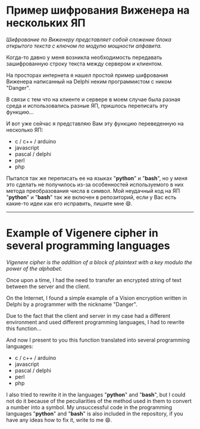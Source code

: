 # Пример шифрования Виженера на нескольких ЯП

*Шифрование по Виженеру представляет собой сложение блока открытого текста с ключом по модулю мощности алфавита.*

Когда-то давно у меня возникла необходимость передавать зашифрованную строку текста между сервером и клиентом.

На просторах интернета я нашел простой пример шифрования Виженера написанный на Delphi неким программистом с ником "Danger".

В связи с тем что на клиенте и сервере в моем случае была разная среда и использовались разные ЯП, пришлось переписать эту функцию...

И вот уже сейчас я представляю Вам эту функцию переведенную на несколько ЯП:
* c / c++ / arduino
* javascript
* pascal / delphi
* perl
* php

Пытался так же переписать ее на языках "**python**" и "**bash**", но у меня это сделать не получилось из-за особенностей используемого в них метода преобразования числа в символ.
Мой неудачный код на ЯП "**python**" и "**bash**" так же включен в репозиторий, если у Вас есть какие-то идеи как его исправить, пишите мне :smile:.

---

# Example of Vigenere cipher in several programming languages

*Vigenere cipher is the addition of a block of plaintext with a key modulo the power of the alphabet.*

Once upon a time, I had the need to transfer an encrypted string of text between the server and the client.

On the Internet, I found a simple example of a Vision encryption written in Delphi by a programmer with the nickname "Danger".

Due to the fact that the client and server in my case had a different environment and used different programming languages, I had to rewrite this function...

And now I present to you this function translated into several programming languages:
* c / c++ / arduino
* javascript
* pascal / delphi
* perl
* php

I also tried to rewrite it in the languages "**python**" and "**bash**", but I could not do it because of the peculiarities of the method used in them to convert a number into a symbol.
My unsuccessful code in the programming languages "**python**" and "**bash**" is also included in the repository, if you have any ideas how to fix it, write to me :smile:.
